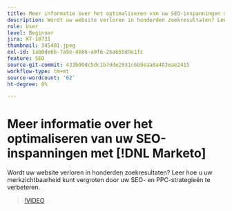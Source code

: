 ```yaml
---
title: Meer informatie over het optimaliseren van uw SEO-inspanningen met [!DNL Marketo]
description: Wordt uw website verloren in honderden zoekresultaten? Leer hoe u uw merkzichtbaarheid kunt vergroten door uw SEO- en PPC-strategieën te verbeteren.
role: User
level: Beginner
jira: KT-10731
thumbnail: 345401.jpeg
exl-id: 1ab0de6b-7a9e-4b86-a9f6-2ba655d9e1fc
feature: SEO
source-git-commit: 433b00dc5dc1b7dde2931c6b9eaa8a403eae2415
workflow-type: tm+mt
source-wordcount: '62'
ht-degree: 0%

---
```


# Meer informatie over het optimaliseren van uw SEO-inspanningen met [!DNL Marketo]

Wordt uw website verloren in honderden zoekresultaten? Leer hoe u uw merkzichtbaarheid kunt vergroten door uw SEO- en PPC-strategieën te verbeteren.

>[!VIDEO](https://video.tv.adobe.com/v/345401/?quality=12&learn=on)
